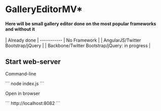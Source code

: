 <h1>GalleryEditorMV*</h1>
<h4>Here will be small gallery editor done on the most popular frameworks and without it</h4>
| Already done |
-----------
| No Framework |
| AngularJS/Twitter Bootstrap/jQuery |
| Backbone/Twitter Bootstrap/jQuery: in progress |

<h2>Start web-server</h2>
<p>Command-line</p>
```
node index.js
```
<p>Open in browser</p>
```
http://localhost:8082
```
